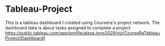 # Tableau-Project
This is a tableau dashboard I created using Coursera's project network. The dashboard data is about tasks assigned to complete a project.
https://public.tableau.com/app/profile/alexa.long2029/viz/CourseRaTableauProject/Dashboard1
